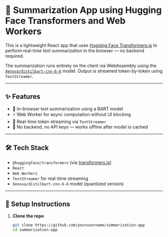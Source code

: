 # 🧠 Summarization App using Hugging Face Transformers and Web Workers

This is a lightweight React app that uses [Hugging Face Transformers.js](https://github.com/xenova/transformers.js) to perform real-time text summarization in the browser — no backend required.

The summarization runs entirely on the client via WebAssembly using the [`Xenova/distilbart-cnn-6-6`](https://huggingface.co/Xenova/distilbart-cnn-6-6) model. Output is streamed token-by-token using `TextStreamer`.

---

## ✨ Features

- 🧠 In-browser text summarization using a BART model
- ⚡ Web Worker for async computation without UI blocking
- 📡 Real-time token streaming via `TextStreamer`
- 🔐 No backend, no API keys — works offline after model is cached

---

## 🛠 Tech Stack

- `@huggingface/transformers` (via [transformers.js](https://github.com/xenova/transformers.js))
- `React`
- `Web Workers`
- `TextStreamer` for real-time streaming
- `Xenova/distilbart-cnn-6-6` model (quantized version)

---

## 🚀 Setup Instructions

1. **Clone the repo**
   ```bash
   git clone https://github.com/yourusername/summarization-app
   cd summarization-app
